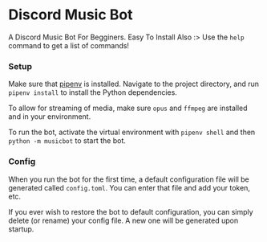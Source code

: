 # Discord Music Bot
A Discord Music Bot For Begginers. Easy To Install Also :> Use the `help` command to get a list of commands!

### Setup

Make sure that [pipenv](https://pipenv.pypa.io/en/latest/) is installed. Navigate to the project directory, and run `pipenv install` to install the Python dependencies.

To allow for streaming of media, make sure `opus` and `ffmpeg` are installed and in your environment.

To run the bot, activate the virtual environment with `pipenv shell` and then `python -m musicbot` to start the bot.

### Config

When you run the bot for the first time, a default configuration file will be generated called `config.toml`. You can enter that file and add your token, etc.

If you ever wish to restore the bot to default configuration, you can simply delete (or rename) your config file. A new one will be generated upon startup.
